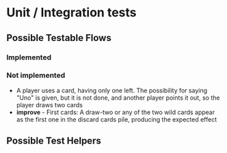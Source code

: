 # Unit / Integration tests

## Possible Testable Flows

### Implemented

### Not implemented

- A player uses a card, having only one left. The possibility for saying "Uno" is given, but it is not done, and another player points it out, so the player draws two cards
- **improve** - First cards: A draw-two or any of the two wild cards appear as the first one in the discard cards pile, producing the expected effect

## Possible Test Helpers
